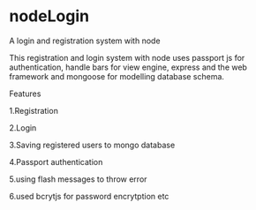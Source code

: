 # nodeLogin
A login and registration system with node

This registration and login system with node uses passport js for authentication, handle bars for view engine, express and the web framework and mongoose for modelling database schema.

Features

1.Registration

2.Login

3.Saving registered users to mongo database

4.Passport authentication

5.using flash messages to throw error

6.used bcrytjs for password encrytption etc

